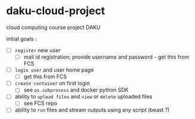 # daku-cloud-project
cloud computing course project DAKU

initial goals :

- [ ] `register` new user
  - [ ] mail id registration; provide username and password - get this from FCS 
- [ ] `login user` and user home page
  - [ ] get this from FCS
- [ ] `create container` on first login
  - [ ] see `os.subprocess` and docker python SDK
- [ ] ability to `upload files` and `view` or `delete` uploaded files
  - [ ] see FCS repo
- [ ] ability to `run` files and stream outputs using any script (beast ?)
